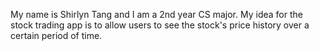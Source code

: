 My name is Shirlyn Tang and I am a 2nd year CS major. My idea for the stock trading app is to allow users to see the stock's price history over a certain period of time.

